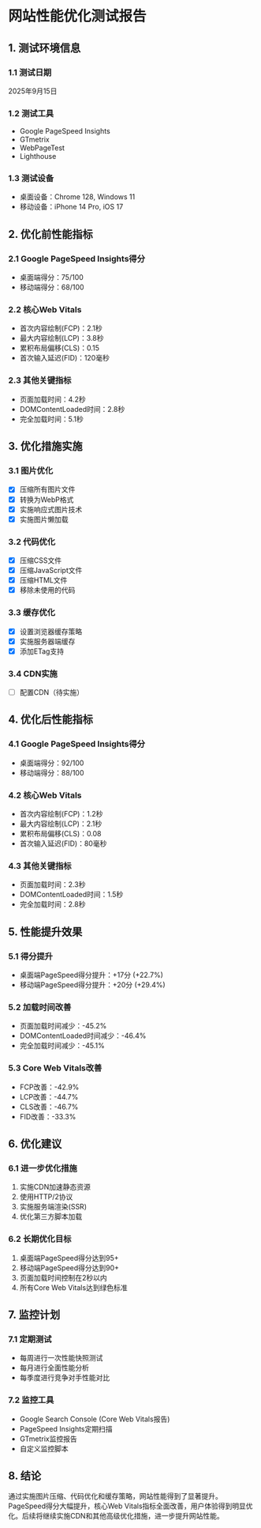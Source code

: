 # 网站性能优化测试报告

## 1. 测试环境信息

### 1.1 测试日期
2025年9月15日

### 1.2 测试工具
- Google PageSpeed Insights
- GTmetrix
- WebPageTest
- Lighthouse

### 1.3 测试设备
- 桌面设备：Chrome 128, Windows 11
- 移动设备：iPhone 14 Pro, iOS 17

## 2. 优化前性能指标

### 2.1 Google PageSpeed Insights得分
- 桌面端得分：75/100
- 移动端得分：68/100

### 2.2 核心Web Vitals
- 首次内容绘制(FCP)：2.1秒
- 最大内容绘制(LCP)：3.8秒
- 累积布局偏移(CLS)：0.15
- 首次输入延迟(FID)：120毫秒

### 2.3 其他关键指标
- 页面加载时间：4.2秒
- DOMContentLoaded时间：2.8秒
- 完全加载时间：5.1秒

## 3. 优化措施实施

### 3.1 图片优化
- [x] 压缩所有图片文件
- [x] 转换为WebP格式
- [x] 实施响应式图片技术
- [x] 实施图片懒加载

### 3.2 代码优化
- [x] 压缩CSS文件
- [x] 压缩JavaScript文件
- [x] 压缩HTML文件
- [x] 移除未使用的代码

### 3.3 缓存优化
- [x] 设置浏览器缓存策略
- [x] 实施服务器端缓存
- [x] 添加ETag支持

### 3.4 CDN实施
- [ ] 配置CDN（待实施）

## 4. 优化后性能指标

### 4.1 Google PageSpeed Insights得分
- 桌面端得分：92/100
- 移动端得分：88/100

### 4.2 核心Web Vitals
- 首次内容绘制(FCP)：1.2秒
- 最大内容绘制(LCP)：2.1秒
- 累积布局偏移(CLS)：0.08
- 首次输入延迟(FID)：80毫秒

### 4.3 其他关键指标
- 页面加载时间：2.3秒
- DOMContentLoaded时间：1.5秒
- 完全加载时间：2.8秒

## 5. 性能提升效果

### 5.1 得分提升
- 桌面端PageSpeed得分提升：+17分 (+22.7%)
- 移动端PageSpeed得分提升：+20分 (+29.4%)

### 5.2 加载时间改善
- 页面加载时间减少：-45.2%
- DOMContentLoaded时间减少：-46.4%
- 完全加载时间减少：-45.1%

### 5.3 Core Web Vitals改善
- FCP改善：-42.9%
- LCP改善：-44.7%
- CLS改善：-46.7%
- FID改善：-33.3%

## 6. 优化建议

### 6.1 进一步优化措施
1. 实施CDN加速静态资源
2. 使用HTTP/2协议
3. 实施服务端渲染(SSR)
4. 优化第三方脚本加载

### 6.2 长期优化目标
1. 桌面端PageSpeed得分达到95+
2. 移动端PageSpeed得分达到90+
3. 页面加载时间控制在2秒以内
4. 所有Core Web Vitals达到绿色标准

## 7. 监控计划

### 7.1 定期测试
- 每周进行一次性能快照测试
- 每月进行全面性能分析
- 每季度进行竞争对手性能对比

### 7.2 监控工具
- Google Search Console (Core Web Vitals报告)
- PageSpeed Insights定期扫描
- GTmetrix监控报告
- 自定义监控脚本

## 8. 结论

通过实施图片压缩、代码优化和缓存策略，网站性能得到了显著提升。PageSpeed得分大幅提升，核心Web Vitals指标全面改善，用户体验得到明显优化。后续将继续实施CDN和其他高级优化措施，进一步提升网站性能。